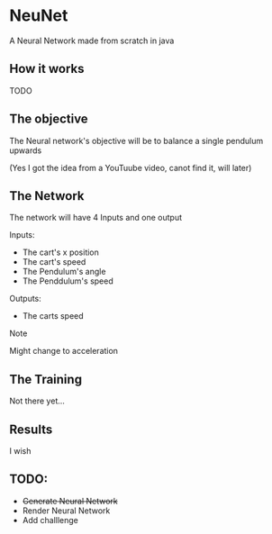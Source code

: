 # NeuNet
A Neural Network made from scratch in java

## How it works
TODO

## The objective
The Neural network's objective will be to balance a single pendulum upwards

(Yes I got the idea from a YouTuube video, canot find it, will later)

## The Network
The network will have 4 Inputs and one output

Inputs:
- The cart's x position
- The cart's speed
- The Pendulum's angle
- The Penddulum's speed

Outputs:
- The carts speed
> [!NOTE]
> Might change to acceleration

## The Training
Not there yet...

## Results
I wish

## TODO:
- ~~Generate Neural Network~~
- Render Neural Network
- Add challlenge
